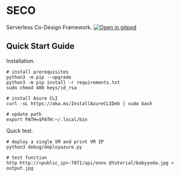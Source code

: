# SECO
Serverless Co-Design Framework.
   <a href="https://gitpod.io/#https://github.com/shreshthtuli/SECO/">
    <img src="https://gitpod.io/button/open-in-gitpod.svg" alt="Open in gitpod">
  </a>


## Quick Start Guide

Installation.

```console
# install prerequisites
python3 -m pip --upgrade
python3 -m pip install -r requirements.txt
sudo chmod 400 keys/id_rsa

# install Azure CLI
curl -sL https://aka.ms/InstallAzureCLIDeb | sudo bash

# update path
export PATH=$PATH:~/.local/bin
```

Quick test.

```console
# deploy a single VM and print VM IP
python3 debug/deployazure.py

# test function
http http://<public_ip>:7071/api/onnx @tutorial/babyyoda.jpg > output.jpg
```